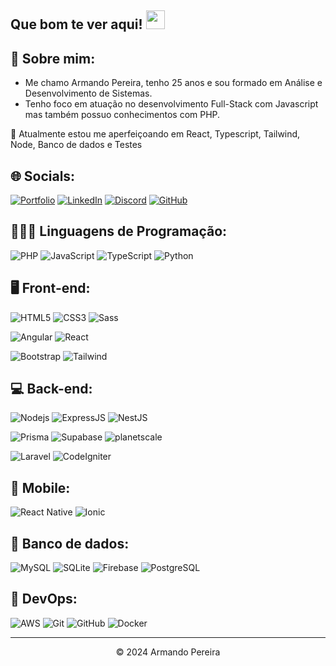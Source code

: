 ## Que bom te ver aqui! <img src="https://raw.githubusercontent.com/aemmadi/aemmadi/master/wave.gif" width="30">

## 💫 Sobre mim:

- Me chamo Armando Pereira, tenho 25 anos e sou formado em Análise e Desenvolvimento de Sistemas.
- Tenho foco em atuação no desenvolvimento Full-Stack com Javascript mas também possuo conhecimentos com PHP.

🌱 Atualmente estou me aperfeiçoando em React, Typescript, Tailwind, Node, Banco de dados e Testes

## 🌐 Socials:

[![Portfolio](https://img.shields.io/badge/Portfolio-000?style=for-the-badge&logo=todoist&logoColor=FF5722)](https://devarmando.vercel.app)
[![LinkedIn](https://img.shields.io/badge/LinkedIn-000?style=for-the-badge&logo=linkedin&logoColor=0077B5)](https://www.linkedin.com/in/armando-pereira19)
[![Discord](https://img.shields.io/badge/Discord-000?style=for-the-badge&logo=discord&logoColor=7289DA)](https://discord.gg/SeVuEETktj)
[![GitHub](https://img.shields.io/badge/GitHub-000?style=for-the-badge&logo=github&logoColor=white)](https://github.com/apvictor)

## 🧑🏻‍💻 Linguagens de Programação:

![PHP](https://img.shields.io/badge/PHP-000?style=for-the-badge&logo=php&logoColor=777BB4)
![JavaScript](https://img.shields.io/badge/JavaScript-000?style=for-the-badge&logo=javascript&logoColor=F7DF1E)
![TypeScript](https://img.shields.io/badge/TypeScript-000?style=for-the-badge&logo=typescript&logoColor=007ACC)
![Python](https://img.shields.io/badge/python-000?style=for-the-badge&logo=python&logoColor=3670A0)

## 🖥️ Front-end:

![HTML5](https://img.shields.io/badge/HTML5-000?style=for-the-badge&logo=html5&logoColor=E34F26)
![CSS3](https://img.shields.io/badge/CSS3-000?style=for-the-badge&logo=css3&logoColor=1572B6)
![Sass](https://img.shields.io/badge/Sass-000?style=for-the-badge&logo=sass)

![Angular](https://img.shields.io/badge/Angular-000?style=for-the-badge&logo=angular&logoColor=DD0031)
![React](https://img.shields.io/badge/React-000?style=for-the-badge&logo=react&logoColor=61DAFB)

![Bootstrap](https://img.shields.io/badge/boostrap-000?style=for-the-badge&logo=bootstrap)
![Tailwind](https://img.shields.io/badge/Tailwind-000?style=for-the-badge&logo=tailwindcss)

## 💻 Back-end:

![Nodejs](https://img.shields.io/badge/Node-000?style=for-the-badge&logo=node.js)
![ExpressJS](https://img.shields.io/badge/Express-000?style=for-the-badge&logo=express)
![NestJS](https://img.shields.io/badge/Nest-000?style=for-the-badge&logo=nestjs&logoColor=EA2845)

![Prisma](https://img.shields.io/badge/Prisma-000?style=for-the-badge&logo=prisma)
![Supabase](https://img.shields.io/badge/Supabase-000?style=for-the-badge&logo=supabase)
![planetscale](https://img.shields.io/badge/planetscale-000?style=for-the-badge&logo=planetscale)

![Laravel](https://img.shields.io/badge/Laravel-000?style=for-the-badge&logo=laravel)
![CodeIgniter](https://img.shields.io/badge/CodeIgniter-000?style=for-the-badge&logo=CodeIgniter)

## 📱 Mobile:

![React Native](https://img.shields.io/badge/React_Native-000?style=for-the-badge&logo=react&logoColor=61DAFB)
![Ionic](https://img.shields.io/badge/ionic-000?style=for-the-badge&logo=ionic)

## 💾 Banco de dados:

![MySQL](https://img.shields.io/badge/MySQL-000?style=for-the-badge&logo=mysql&logoColor=white)
![SQLite](https://img.shields.io/badge/SQLite-000?style=for-the-badge&logo=sqlite&logoColor=07405E)
![Firebase](https://img.shields.io/badge/Firebase-000?style=for-the-badge&logo=firebase)
![PostgreSQL](https://img.shields.io/badge/PostgreSQL-000?style=for-the-badge&logo=postgresql)

## 🚀 DevOps:

![AWS](https://img.shields.io/badge/AWS-000.svg?style=for-the-badge&logo=amazon-aws&logoColor=white)
![Git](https://img.shields.io/badge/GIT-000?style=for-the-badge&logo=git&logoColor=E44C30)
![GitHub](https://img.shields.io/badge/GitHub-000?style=for-the-badge&logo=GitHub&logoColor=white)
![Docker](https://img.shields.io/badge/Docker-000?style=for-the-badge&logo=docker)

<hr>
<center>&copy 2024 Armando Pereira</center>
